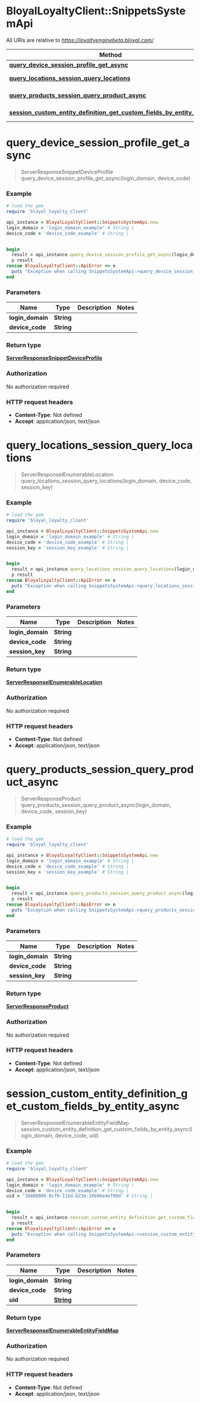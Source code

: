# BloyalLoyaltyClient::SnippetsSystemApi

All URIs are relative to *https://loyaltyenginebeta.bloyal.com/*

Method | HTTP request | Description
------------- | ------------- | -------------
[**query_device_session_profile_get_async**](SnippetsSystemApi.md#query_device_session_profile_get_async) | **GET** /api/v4/{loginDomain}/{deviceCode}/snippets/deviceprofile | 
[**query_locations_session_query_locations**](SnippetsSystemApi.md#query_locations_session_query_locations) | **GET** /api/v4/{loginDomain}/{deviceCode}/snippets/system/{sessionKey}/locations | 
[**query_products_session_query_product_async**](SnippetsSystemApi.md#query_products_session_query_product_async) | **GET** /api/v4/{loginDomain}/{deviceCode}/snippets/system/{sessionKey}/products | 
[**session_custom_entity_definition_get_custom_fields_by_entity_async**](SnippetsSystemApi.md#session_custom_entity_definition_get_custom_fields_by_entity_async) | **GET** /api/v4/{loginDomain}/{deviceCode}/snippets/system/customFields/{uid} | 

# **query_device_session_profile_get_async**
> ServerResponseSnippetDeviceProfile query_device_session_profile_get_async(login_domain, device_code)



### Example
```ruby
# load the gem
require 'bloyal_loyalty_client'

api_instance = BloyalLoyaltyClient::SnippetsSystemApi.new
login_domain = 'login_domain_example' # String | 
device_code = 'device_code_example' # String | 


begin
  result = api_instance.query_device_session_profile_get_async(login_domain, device_code)
  p result
rescue BloyalLoyaltyClient::ApiError => e
  puts "Exception when calling SnippetsSystemApi->query_device_session_profile_get_async: #{e}"
end
```

### Parameters

Name | Type | Description  | Notes
------------- | ------------- | ------------- | -------------
 **login_domain** | **String**|  | 
 **device_code** | **String**|  | 

### Return type

[**ServerResponseSnippetDeviceProfile**](ServerResponseSnippetDeviceProfile.md)

### Authorization

No authorization required

### HTTP request headers

 - **Content-Type**: Not defined
 - **Accept**: application/json, text/json



# **query_locations_session_query_locations**
> ServerResponseIEnumerableLocation query_locations_session_query_locations(login_domain, device_code, session_key)



### Example
```ruby
# load the gem
require 'bloyal_loyalty_client'

api_instance = BloyalLoyaltyClient::SnippetsSystemApi.new
login_domain = 'login_domain_example' # String | 
device_code = 'device_code_example' # String | 
session_key = 'session_key_example' # String | 


begin
  result = api_instance.query_locations_session_query_locations(login_domain, device_code, session_key)
  p result
rescue BloyalLoyaltyClient::ApiError => e
  puts "Exception when calling SnippetsSystemApi->query_locations_session_query_locations: #{e}"
end
```

### Parameters

Name | Type | Description  | Notes
------------- | ------------- | ------------- | -------------
 **login_domain** | **String**|  | 
 **device_code** | **String**|  | 
 **session_key** | **String**|  | 

### Return type

[**ServerResponseIEnumerableLocation**](ServerResponseIEnumerableLocation.md)

### Authorization

No authorization required

### HTTP request headers

 - **Content-Type**: Not defined
 - **Accept**: application/json, text/json



# **query_products_session_query_product_async**
> ServerResponseProduct query_products_session_query_product_async(login_domain, device_code, session_key)



### Example
```ruby
# load the gem
require 'bloyal_loyalty_client'

api_instance = BloyalLoyaltyClient::SnippetsSystemApi.new
login_domain = 'login_domain_example' # String | 
device_code = 'device_code_example' # String | 
session_key = 'session_key_example' # String | 


begin
  result = api_instance.query_products_session_query_product_async(login_domain, device_code, session_key)
  p result
rescue BloyalLoyaltyClient::ApiError => e
  puts "Exception when calling SnippetsSystemApi->query_products_session_query_product_async: #{e}"
end
```

### Parameters

Name | Type | Description  | Notes
------------- | ------------- | ------------- | -------------
 **login_domain** | **String**|  | 
 **device_code** | **String**|  | 
 **session_key** | **String**|  | 

### Return type

[**ServerResponseProduct**](ServerResponseProduct.md)

### Authorization

No authorization required

### HTTP request headers

 - **Content-Type**: Not defined
 - **Accept**: application/json, text/json



# **session_custom_entity_definition_get_custom_fields_by_entity_async**
> ServerResponseIEnumerableEntityFieldMap session_custom_entity_definition_get_custom_fields_by_entity_async(login_domain, device_code, uid)



### Example
```ruby
# load the gem
require 'bloyal_loyalty_client'

api_instance = BloyalLoyaltyClient::SnippetsSystemApi.new
login_domain = 'login_domain_example' # String | 
device_code = 'device_code_example' # String | 
uid = '38400000-8cf0-11bd-b23e-10b96e4ef00d' # String | 


begin
  result = api_instance.session_custom_entity_definition_get_custom_fields_by_entity_async(login_domain, device_code, uid)
  p result
rescue BloyalLoyaltyClient::ApiError => e
  puts "Exception when calling SnippetsSystemApi->session_custom_entity_definition_get_custom_fields_by_entity_async: #{e}"
end
```

### Parameters

Name | Type | Description  | Notes
------------- | ------------- | ------------- | -------------
 **login_domain** | **String**|  | 
 **device_code** | **String**|  | 
 **uid** | [**String**](.md)|  | 

### Return type

[**ServerResponseIEnumerableEntityFieldMap**](ServerResponseIEnumerableEntityFieldMap.md)

### Authorization

No authorization required

### HTTP request headers

 - **Content-Type**: Not defined
 - **Accept**: application/json, text/json



